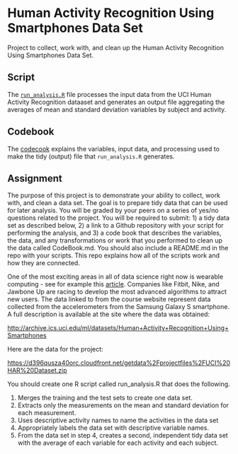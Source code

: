 # Human Activity Recognition Using Smartphones Data Set

Project to collect, work with, and clean up the Human Activity Recognition
Using Smartphones Data Set.

## Script

The
[`run_analysis.R`](https://github.com/gugek/getting-cleaning-data/blob/master/run_analysis.R)
file processes the input data from the UCI Human Activity Recognition dataaset
and generates an output file aggregating the averages of mean and standard
deviation variables by subject and activity.

## Codebook

The
[codecook](https://github.com/gugek/getting-cleaning-data/blob/master/CodeBook.md)
explains the variables, input data, and processing used to make the tidy
(output) file that `run_analysis.R` generates.

## Assignment

The purpose of this project is to demonstrate your ability to collect, work
with, and clean a data set. The goal is to prepare tidy data that can be used
for later analysis. You will be graded by your peers on a series of yes/no
questions related to the project. You will be required to submit: 1) a tidy
data set as described below, 2) a link to a Github repository with your script
for performing the analysis, and 3) a code book that describes the variables,
the data, and any transformations or work that you performed to clean up the
data called CodeBook.md. You should also include a README.md in the repo with
your scripts. This repo explains how all of the scripts work and how they are
connected.

One of the most exciting areas in all of data science right now is wearable
computing - see for example this
[article](http://www.insideactivitytracking.com/data-science-activity-tracking-and-the-battle-for-the-worlds-top-sports-brand/). Companies
like Fitbit, Nike, and Jawbone Up are racing to develop the most advanced
algorithms to attract new users. The data linked to from the course website
represent data collected from the accelerometers from the Samsung Galaxy S
smartphone. A full description is available at the site where the data was
obtained:

http://archive.ics.uci.edu/ml/datasets/Human+Activity+Recognition+Using+Smartphones

Here are the data for the project:

https://d396qusza40orc.cloudfront.net/getdata%2Fprojectfiles%2FUCI%20HAR%20Dataset.zip

You should create one R script called run_analysis.R that does the following.

1. Merges the training and the test sets to create one data set.
2. Extracts only the measurements on the mean and standard deviation for each
measurement.
3. Uses descriptive activity names to name the activities in the data set
4. Appropriately labels the data set with descriptive variable names.
5. From the data set in step 4, creates a second, independent tidy data set
with the average of each variable for each activity and each subject.
